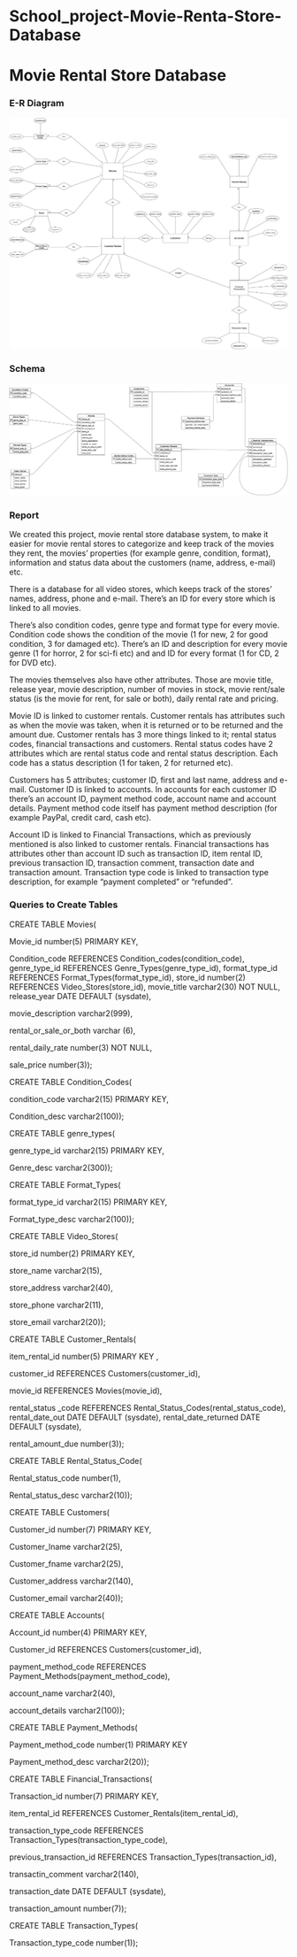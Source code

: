 # School_project-Movie-Renta-Store-Database
<h1>Movie Rental Store Database</h1>
<h3> E-R Diagram</h3>
<img src = 'img/E-R diagram.jpeg'>
<h3> Schema</h3>
<img src = 'img/schema database.jpeg'>

<h3>Report</h3>

We created this project, movie rental store database system, to make it easier for movie rental stores to categorize and keep track of the movies they rent, the movies’ properties (for example genre, condition, format), information and status data about the customers (name, address, e-mail) etc.

There is a database for all video stores, which keeps track of the stores’ names, address, phone and e-mail. There’s an ID for every store which is linked to all movies.

There’s also condition codes, genre type and format type for every movie. Condition code shows the condition of the movie (1 for new, 2 for good condition, 3 for damaged etc). There’s an ID and description for every movie genre (1 for horror, 2 for sci-fi etc) and and ID for every format (1 for CD, 2 for DVD etc).

The movies themselves also have other attributes. Those are movie title, release year, movie description, number of movies in stock, movie rent/sale status (is the movie for rent, for sale or both), daily rental rate and pricing.

Movie ID is linked to customer rentals. Customer rentals has attributes such as when the movie was taken, when it is returned or to be returned and the amount due. Customer rentals has 3 more things linked to it; rental status codes, financial transactions and customers. Rental status codes have 2 attributes which are rental status code and rental status description. Each code has a status description (1 for taken, 2 for returned etc).

Customers has 5 attributes; customer ID, first and last name, address and e-mail. Customer ID is linked to accounts. In accounts for each customer ID there’s an account ID, payment method code, account name and account details. Payment method code itself has payment method description (for example PayPal, credit card, cash etc).

Account ID is linked to Financial Transactions, which as previously mentioned is also linked to customer rentals. Financial transactions has attributes other than account ID such as transaction ID, item rental ID, previous transaction ID, transaction comment, transaction date and transaction amount. Transaction type code is linked to transaction type description, for example “payment completed” or “refunded”.
<br>
<h3> Queries to Create Tables</h3>
CREATE TABLE Movies(

Movie_id number(5) PRIMARY KEY,

Condition_code REFERENCES Condition_codes(condition_code), genre_type_id REFERENCES Genre_Types(genre_type_id), format_type_id REFERENCES Format_Types(format_type_id), store_id number(2) REFERENCES Video_Stores(store_id), movie_title varchar2(30) NOT NULL, release_year DATE DEFAULT (sysdate),

movie_description varchar2(999),

rental_or_sale_or_both varchar (6),

rental_daily_rate number(3) NOT NULL,

sale_price number(3));

CREATE TABLE Condition_Codes(

condition_code varchar2(15) PRIMARY KEY,

Condition_desc varchar2(100));

CREATE TABLE genre_types(

genre_type_id varchar2(15) PRIMARY KEY,

Genre_desc varchar2(300));

CREATE TABLE Format_Types(

format_type_id varchar2(15) PRIMARY KEY,

Format_type_desc varchar2(100));

CREATE TABLE Video_Stores(

store_id number(2) PRIMARY KEY,

store_name varchar2(15),

store_address varchar2(40),
 
store_phone varchar2(11),

store_email varchar2(20));





CREATE TABLE Customer_Rentals(

item_rental_id number(5) PRIMARY KEY ,

customer_id REFERENCES Customers(customer_id),

movie_id REFERENCES Movies(movie_id),

rental_status _code REFERENCES Rental_Status_Codes(rental_status_code), rental_date_out DATE DEFAULT (sysdate), rental_date_returned DATE DEFAULT (sysdate),

rental_amount_due number(3));

CREATE TABLE Rental_Status_Code(

Rental_status_code number(1),

Rental_status_desc varchar2(10));

CREATE TABLE Customers(

Customer_id number(7) PRIMARY KEY,

Customer_lname varchar2(25),

Customer_fname varchar2(25),

Customer_address varchar2(140),

Customer_email varchar2(40));

CREATE TABLE Accounts(

Account_id number(4) PRIMARY KEY,

Customer_id REFERENCES Customers(customer_id),

payment_method_code REFERENCES Payment_Methods(payment_method_code),

account_name varchar2(40),

account_details varchar2(100));

CREATE TABLE Payment_Methods(

Payment_method_code number(1) PRIMARY KEY
 
Payment_method_desc varchar2(20));



CREATE TABLE Financial_Transactions(

Transaction_id number(7) PRIMARY KEY,

item_rental_id REFERENCES Customer_Rentals(item_rental_id),

transaction_type_code REFERENCES Transaction_Types(transaction_type_code),

previous_transaction_id REFERENCES Transaction_Types(transaction_id),

transactin_comment varchar2(140),

transaction_date DATE DEFAULT (sysdate),

transaction_amount number(7));

CREATE TABLE Transaction_Types(

Transaction_type_code number(1));
